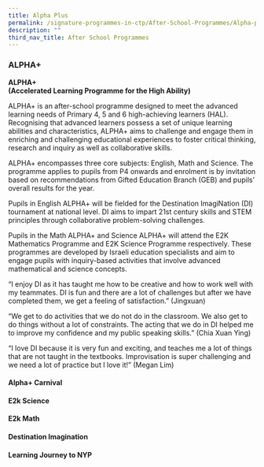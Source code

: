 ```yaml
---
title: Alpha Plus
permalink: /signature-programmes-in-ctp/After-School-Programmes/Alpha-plus/
description: ""
third_nav_title: After School Programmes
---
```

### ALPHA+

**ALPHA+** <br>
**(Accelerated Learning Programme for the High Ability)**

ALPHA+ is an after-school programme designed to meet the advanced learning needs of Primary 4, 5 and 6 high-achieving learners (HAL). Recognising that advanced learners possess a set of unique learning abilities and characteristics, ALPHA+ aims to challenge and engage them in enriching and challenging educational experiences to foster critical thinking, research and inquiry as well as collaborative skills.

ALPHA+ encompasses three core subjects: English, Math and Science. The programme applies to pupils from P4 onwards and enrolment is by invitation based on recommendations from Gifted Education Branch (GEB) and pupils’ overall results for the year.

Pupils in English ALPHA+ will be fielded for the Destination ImagiNation (DI) tournament at national level. DI aims to impart 21st century skills and STEM principles through collaborative problem-solving challenges.

Pupils in the Math ALPHA+ and Science ALPHA+ will attend the E2K Mathematics Programme and E2K Science Programme respectively. These programmes are developed by Israeli education specialists and aim to engage pupils with inquiry-based activities that involve advanced mathematical and science concepts.

“I enjoy DI as it has taught me how to be creative and how to work well with my teammates. DI is fun and there are a lot of challenges but after we have completed them, we get a feeling of satisfaction.” (Jingxuan)

“We get to do activities that we do not do in the classroom. We also get to do things without a lot of constraints. The acting that we do in DI helped me to improve my confidence and my public speaking skills.” (Chia Xuan Ying)

“I love DI because it is very fun and exciting, and teaches me a lot of things that are not taught in the textbooks. Improvisation is super challenging and we need a lot of practice but I love it!” (Megan Lim)

#### Alpha+ Carnival

#### E2k Science

#### E2k Math

#### Destination Imagination

#### Learning Journey to NYP

